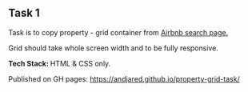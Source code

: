 <div>
  <h2>Task 1</h2>
  <p>
    Task is to copy property - grid container from
    <a
      href="https://www.airbnb.com/s/Grza--Izvor--Serbia/homes?tab_id=home_tab&refinement_paths%5B%5D=%2Fhomes&checkin=2020-09-24&checkout=2020-09-28&source=structured_search_input_header&search_type=unknown&place_id=ChIJDYIsvPOjVkcR-v96K4UUkNA&map_toggle=false"
      target="_blank"
      >Airbnb search page.</a
    >
  </p>
  <p>Grid should take whole screen width and to be fully responsive.</p>
  <p><b>Tech Stack: </b> HTML & CSS only.</p>
  <p>
    Published on GH pages:
    <a href="https://andjared.github.io/property-grid-task/" target="_blank"
      >https://andjared.github.io/property-grid-task/</a
    >
  </p>
</div>
